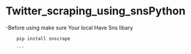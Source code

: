 # Twitter_scraping_using_snsPython

-Before using make sure Your local Have Sns libary
```Terminal
    pip install snscrape
  
    ```

